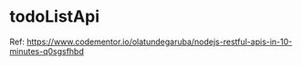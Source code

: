 # todoListApi

Ref: https://www.codementor.io/olatundegaruba/nodejs-restful-apis-in-10-minutes-q0sgsfhbd

